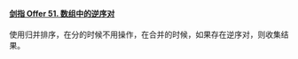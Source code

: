 #### [剑指 Offer 51. 数组中的逆序对](https://leetcode.cn/problems/shu-zu-zhong-de-ni-xu-dui-lcof/)

使用归并排序，在分的时候不用操作，在合并的时候，如果存在逆序对，则收集结果。
